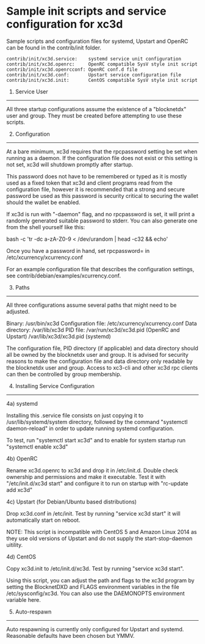 Sample init scripts and service configuration for xc3d
==========================================================

Sample scripts and configuration files for systemd, Upstart and OpenRC
can be found in the contrib/init folder.

    contrib/init/xc3d.service:    systemd service unit configuration
    contrib/init/xc3d.openrc:     OpenRC compatible SysV style init script
    contrib/init/xc3d.openrcconf: OpenRC conf.d file
    contrib/init/xc3d.conf:       Upstart service configuration file
    contrib/init/xc3d.init:       CentOS compatible SysV style init script

1. Service User
---------------------------------

All three startup configurations assume the existence of a "blocknetdx" user
and group.  They must be created before attempting to use these scripts.

2. Configuration
---------------------------------

At a bare minimum, xc3d requires that the rpcpassword setting be set
when running as a daemon.  If the configuration file does not exist or this
setting is not set, xc3d will shutdown promptly after startup.

This password does not have to be remembered or typed as it is mostly used
as a fixed token that xc3d and client programs read from the configuration
file, however it is recommended that a strong and secure password be used
as this password is security critical to securing the wallet should the
wallet be enabled.

If xc3d is run with "-daemon" flag, and no rpcpassword is set, it will
print a randomly generated suitable password to stderr.  You can also
generate one from the shell yourself like this:

bash -c 'tr -dc a-zA-Z0-9 < /dev/urandom | head -c32 && echo'

Once you have a password in hand, set rpcpassword= in /etc/xcurrency/xcurrency.conf

For an example configuration file that describes the configuration settings,
see contrib/debian/examples/xcurrency.conf.

3. Paths
---------------------------------

All three configurations assume several paths that might need to be adjusted.

Binary:              /usr/bin/xc3d
Configuration file:  /etc/xcurrency/xcurrency.conf
Data directory:      /var/lib/xc3d
PID file:            /var/run/xc3d/xc3d.pid (OpenRC and Upstart)
                     /var/lib/xc3d/xc3d.pid (systemd)

The configuration file, PID directory (if applicable) and data directory
should all be owned by the blocknetdx user and group.  It is advised for security
reasons to make the configuration file and data directory only readable by the
blocknetdx user and group.  Access to xc3-cli and other xc3d rpc clients
can then be controlled by group membership.

4. Installing Service Configuration
-----------------------------------

4a) systemd

Installing this .service file consists on just copying it to
/usr/lib/systemd/system directory, followed by the command
"systemctl daemon-reload" in order to update running systemd configuration.

To test, run "systemctl start xc3d" and to enable for system startup run
"systemctl enable xc3d"

4b) OpenRC

Rename xc3d.openrc to xc3d and drop it in /etc/init.d.  Double
check ownership and permissions and make it executable.  Test it with
"/etc/init.d/xc3d start" and configure it to run on startup with
"rc-update add xc3d"

4c) Upstart (for Debian/Ubuntu based distributions)

Drop xc3d.conf in /etc/init.  Test by running "service xc3d start"
it will automatically start on reboot.

NOTE: This script is incompatible with CentOS 5 and Amazon Linux 2014 as they
use old versions of Upstart and do not supply the start-stop-daemon uitility.

4d) CentOS

Copy xc3d.init to /etc/init.d/xc3d. Test by running "service xc3d start".

Using this script, you can adjust the path and flags to the xc3d program by
setting the BlocknetDXD and FLAGS environment variables in the file
/etc/sysconfig/xc3d. You can also use the DAEMONOPTS environment variable here.

5. Auto-respawn
-----------------------------------

Auto respawning is currently only configured for Upstart and systemd.
Reasonable defaults have been chosen but YMMV.
